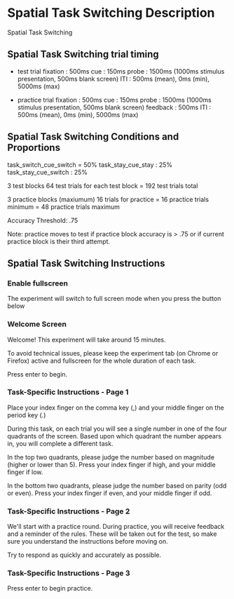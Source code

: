 # Spatial Task Switching Description
Spatial Task Switching

## Spatial Task Switching trial timing
- test trial
fixation : 500ms 
cue : 150ms
probe : 1500ms (1000ms stimulus presentation, 500ms blank screen)
ITI : 500ms (mean), 0ms (min), 5000ms (max)

- practice trial
fixation : 500ms 
cue : 150ms
probe : 1500ms (1000ms stimulus presentation, 500ms blank screen)
feedback : 500ms
ITI : 500ms (mean), 0ms (min), 5000ms (max)

## Spatial Task Switching Conditions and Proportions
task_switch_cue_switch = 50%
task_stay_cue_stay : 25%
task_stay_cue_switch : 25%

3 test blocks
64 test trials for each test block
= 192 test trials total 

3 practice blocks (maxiumum)
16 trials for practice
= 16 practice trials minimum
= 48 practice trials maximum

Accuracy Threshold: .75

Note: practice moves to test if practice block accuracy is > .75 or if current practice block is their third attempt. 

## Spatial Task Switching Instructions

### Enable fullscreen
The experiment will switch to full screen mode when you press the button below

### Welcome Screen
Welcome! This experiment will take around 15 minutes.

To avoid technical issues, please keep the experiment tab (on Chrome or Firefox) active and fullscreen for the whole duration of each task.

Press enter to begin.

### Task-Specific Instructions - Page 1

Place your index finger on the comma key (,) and your middle finger on the period key (.)

During this task, on each trial you will see a single number in one of the four quadrants of the screen. Based upon which quadrant the number appears in, you will complete a different task.

In the top two quadrants, please judge the number based on magnitude (higher or lower than 5). Press your index finger if high, and your middle finger if low.

In the bottom two quadrants, please judge the number based on parity (odd or even). Press your index finger if even, and your middle finger if odd.

### Task-Specific Instructions - Page 2
We'll start with a practice round. During practice, you will receive feedback and a reminder of the rules. These will be taken out for the test, so make sure you understand the instructions before moving on.

Try to respond as quickly and accurately as possible.

### Task-Specific Instructions - Page 3
Press enter to begin practice.